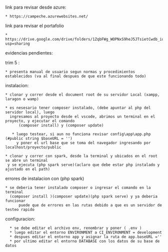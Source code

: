 link para revisar desde azure:

	* https://campeche.azurewebsites.net/

link para revisar el portafolio 

	* https://drive.google.com/drive/folders/1ZqbFWg_WOPNxS9heJ5JTsietCwdb_iuK?usp=sharing

evidencias pendientes:

trim 5 :

	* presenta manual de usuario segun normas y procedimientos establecidos (va al final despues de que este funcionando todo)

 instalacion:

  	* clonar y correr desde el document root de su servidor Local (xampp, laragon o wamp)

	* es nesesario tener composer instalado, (debe apuntar al php del servidor local), luego
 	  ingresamos al proyecto desde el vscode, abrimos un terminal en el proyecto, y ejecutar el comando
    	  (composer install) y (composer update)

       * luego testear, si aun no funciona revisar config\app\app.php (#public string $baseURL = '')
         y poner el url base que se toma del navegador ingresando por localhost/proyecto/public
    
	* clonar y correr con spark, desde la terminal y ubicados en el root se abre un terminal
   	 y se ejecuta (php spark serve)(aclaro que debe estar php instalado y ajustado en el path)

errores de instalacion con (php spark)

	* se deberia tener instalado composer o ingresar el comando en la terminal 
 	  (composer install )(composer update)(php spark serve) y ya deberia funcionar
    	  puede que de errores en las rutas debido a que es un servidor de testeo rapido
    

configuracion:

	  * se debe editar el archivo env, renombrar y poner ( .env )
	  * luego editar el entorno ENVIRONMENT a CI_ENVIRONMENT = development
	  * despues editar el entorno app y asignar la ruta de app.baseURL =''
	  * por ultimo editar el entorno DATABASE con los datos de su base de datos
